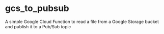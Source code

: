 # gcs_to_pubsub
A simple Google Cloud Function to read a file from a Google Storage bucket and publish it to a Pub/Sub topic
